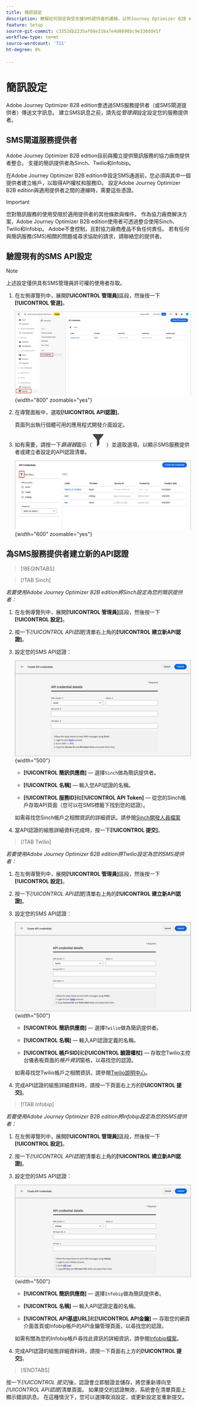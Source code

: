 ```yaml
---
title: 簡訊設定
description: 瞭解如何設定與受支援SMS提供者的連線，以供Journey Optimizer B2B edition SMS傳訊使用。
feature: Setup
source-git-commit: c3352db2235af08e31ba7e4d8690bc9e330dd41f
workflow-type: tm+mt
source-wordcount: '711'
ht-degree: 0%

---
```


# 簡訊設定

Adobe Journey Optimizer B2B edition會透過SMS服務提供者（或SMS閘道提供者）傳送文字訊息。 建立SMS訊息之前，請先從&#x200B;_管理員_&#x200B;設定設定您的服務提供者。

## SMS閘道服務提供者

Adobe Journey Optimizer B2B edition目前與獨立提供簡訊服務的協力廠商提供者整合。 支援的簡訊提供者為Sinch、Twilio和Infobip。

在Adobe Journey Optimizer B2B edition中設定SMS通道前，您必須與其中一個提供者建立帳戶，以取得API權杖和服務ID。 設定Adobe Journey Optimizer B2B edition與適用提供者之間的連線時，需要這些憑證。

>[!IMPORTANT]
>
>您對簡訊服務的使用受限於適用提供者的其他條款與條件。 作為協力廠商解決方案，Adobe Journey Optimizer B2B edition使用者可透過整合使用Sinch、Twilio和Infobip。 Adobe不會控制，且對協力廠商產品不負任何責任。 若有任何與簡訊服務(SMS)相關的問題或尋求協助的請求，請聯絡您的提供者。

## 驗證現有的SMS API設定

>[!NOTE]
>
>上述設定僅供具有SMS管理員許可權的使用者存取。

1. 在左側導覽列中，展開&#x200B;**[!UICONTROL 管理員]**&#x200B;區段，然後按一下&#x200B;**[!UICONTROL 管道]**。

   ![存取SMS API認證的設定](./assets/config-sms-api.png){width="800" zoomable="yes"}

1. 在導覽面板中，選取&#x200B;**[!UICONTROL API認證]**。

   頁面列出執行個體可用的應用程式開發介面設定。

1. 如有需要，請按一下&#x200B;_篩選器_&#x200B;圖示（![顯示或隱藏篩選器圖示](../assets/do-not-localize/icon-filter.svg) ）並選取選項，以顯示SMS服務提供者或建立者設定的API認證清單。

   ![按一下「篩選」圖示以調整API認證清單](./assets/config-sms-api-filter.png){width="600" zoomable="yes"}

## 為SMS服務提供者建立新的API認證

>[!BEGINTABS]

>[!TAB Sinch]

_若要使用Adobe Journey Optimizer B2B edition將Sinch設定為您的簡訊提供者：_

1. 在左側導覽列中，展開&#x200B;**[!UICONTROL 管理員]**&#x200B;區段，然後按一下&#x200B;**[!UICONTROL 設定]**。

1. 按一下&#x200B;_[!UICONTROL API認證]_&#x200B;清單右上角的&#x200B;**[!UICONTROL 建立新API認證]**。

1. 設定您的SMS API認證：

   ![設定Sinch SMS API認證](./assets/config-sms-api-sinch.png){width="500"}

   * **[!UICONTROL 簡訊供應商]** — 選擇`Sinch`做為簡訊提供者。

   * **[!UICONTROL 名稱]** — 輸入您API認證的名稱。

   * **[!UICONTROL 服務ID]**&#x200B;和&#x200B;**[!UICONTROL API Token]** — 從您的Sinch帳戶存取API頁面（您可以在SMS標籤下找到您的認證）。

   如需尋找您Sinch帳戶之相關資訊的詳細資訊，請參閱[Sinch開發人員檔案](https://developers.sinch.com/docs/sms/getting-started/#2-get-credentials)

1. 當API認證的組態詳細資料完成時，按一下&#x200B;**[!UICONTROL 提交]**。

>[!TAB Twilio]

_若要使用Adobe Journey Optimizer B2B edition將Twilio設定為您的SMS提供者：_

1. 在左側導覽列中，展開&#x200B;**[!UICONTROL 管理員]**&#x200B;區段，然後按一下&#x200B;**[!UICONTROL 設定]**。

1. 按一下&#x200B;_[!UICONTROL API認證]_&#x200B;清單右上角的&#x200B;**[!UICONTROL 建立新API認證]**。

1. 設定您的SMS API認證：

   ![設定Twilio SMS API認證](./assets/config-sms-api-twilio.png){width="500"}

   * **[!UICONTROL 簡訊供應商]** — 選擇`Twilio`做為簡訊提供者。

   * **[!UICONTROL 名稱]** — 輸入API認證定義的名稱。

   * **[!UICONTROL 帳戶SID]**&#x200B;和&#x200B;**[!UICONTROL 驗證權杖]** — 存取您Twilio主控台儀表板頁面的&#x200B;_帳戶資訊_&#x200B;窗格，以尋找您的認證。

   如需尋找您Twilio帳戶之相關資訊，請參閱[Twilio說明中心](https://help.twilio.com/articles/14726256820123-What-is-a-Twilio-Account-SID-and-where-can-I-find-it-)。

1. 完成API認證的組態詳細資料時，請按一下頁面右上方的&#x200B;**[!UICONTROL 提交]**。

>[!TAB Infobip]

_若要使用Adobe Journey Optimizer B2B edition將Infobip設定為您的SMS提供者：_

1. 在左側導覽列中，展開&#x200B;**[!UICONTROL 管理員]**&#x200B;區段，然後按一下&#x200B;**[!UICONTROL 設定]**。

1. 按一下&#x200B;_[!UICONTROL API認證]_&#x200B;清單右上角的&#x200B;**[!UICONTROL 建立新API認證]**。

1. 設定您的SMS API認證：

   ![設定Infobip SMS API認證](./assets/config-sms-api-infobip.png){width="500"}

   * **[!UICONTROL 簡訊供應商]** — 選擇`Infobip`做為簡訊提供者。

   * **[!UICONTROL 名稱]** — 輸入API認證定義的名稱。

   * **[!UICONTROL API基底URL]**&#x200B;和&#x200B;**[!UICONTROL API金鑰]** — 存取您的網頁介面首頁或Infobip帳戶的API金鑰管理頁面，以尋找您的認證。

   如需有關為您的Infobip帳戶尋找此資訊的詳細資訊，請參閱[Infobip檔案](https://www.infobip.com/docs/api/_blank)。

1. 完成API認證的組態詳細資料時，請按一下頁面右上方的&#x200B;**[!UICONTROL 提交]**。

>[!ENDTABS]

按一下&#x200B;_[!UICONTROL 提交]_&#x200B;後，認證會立即驗證並儲存，將您重新導向至&#x200B;_[!UICONTROL API認證]_&#x200B;清單頁面。 如果提交的認證無效，系統會在清單頁面上顯示錯誤訊息。 在這種情況下，您可以選擇取消設定，或更新設定並重新提交。
